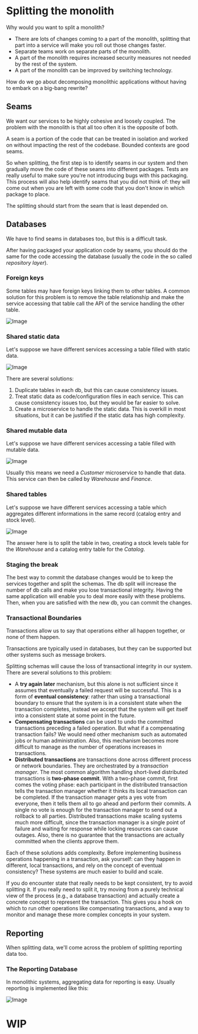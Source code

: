 # Splitting the monolith

Why would you want to split a monolith?

- There are lots of changes coming to a part of the monolith, splitting that part into a service will make you roll out those changes faster.
- Separate teams work on separate parts of the monolith.
- A part of the monolith requires increased security measures not needed by the rest of the system.
- A part of the monolith can be improved by switching technology.

How do we go about decomposing monolithic applications without having to embark on a big-bang rewrite?

## Seams

We want our services to be highly cohesive and loosely coupled. The problem with the monolith is that all too often it is the opposite of both.

A seam is a portion of the code that can be treated in isolation and worked on without impacting the rest of the codebase. Bounded contexts are good seams.

So when splitting, the first step is to identify seams in our system and then gradually move the code of these seams into different packages. Tests are really useful to make sure you're not introducing bugs with this packaging. This process will also help identify seams that you did not think of: they will come out when you are left with some code that you don't know in which package to place.

The splitting should start from the seam that is least depended on.

## Databases

We have to find seams in databases too, but this is a difficult task.

After having packaged your application code by seams, you should do the same for the code accessing the database (usually the code in the so called *repository layer*).

### Foreign keys

Some tables may have foreign keys linking them to other tables. A common solution for this problem is to remove the table relationship and make the service accessing that table call the API of the service handling the other table.

![Image](./images/db-api-split.png)

### Shared static data

Let's suppose we have different services accessing a table filled with static data.

![Image](./images/db-static-data.png)

There are several solutions:

1. Duplicate tables in each db, but this can cause consistency issues.
2. Treat static data as code/configuration files in each service. This can cause consistency issues too, but they would be far easier to solve.
3. Create a microservice to handle the static data. This is overkill in most situations, but it can be justified if the static data has high complexity.

### Shared mutable data

Let's suppose we have different services accessing a table filled with mutable data.

![Image](./images/db-mutable-data.png)

Usually this means we need a *Customer* microservice to handle that data. This service can then be called by *Warehouse* and *Finance*.

### Shared tables

Let's suppose we have different services accessing a table which aggregates different informations in the same record (catalog entry and stock level).

![Image](./images/db-shared-tables-before.png)

The answer here is to split the table in two, creating a
stock levels table for the *Warehouse* and a catalog entry table for the *Catalog*.

### Staging the break

The best way to commit the database changes would be to keep the services together and split the schemas. The db split will increase the number of db calls and make you lose transactional integrity. Having the same application will enable you to deal more easily with these problems. Then, when you are satisfied with the new db, you can commit the changes.

### Transactional Boundaries

Transactions allow us to say that operations either all happen
together, or none of them happen.

Transactions are typically used in databases, but they can be supported but other systems such as message brokers.

Splitting schemas will cause the loss of transactional integrity in our system. There are several solutions to this problem:

- A **try again later** mechanism, but this alone is not sufficient since it assumes that eventually a failed request will be successful. This is a form of **eventual consistency**: rather than using a transactional boundary to ensure that the system is in a consistent state when the transaction completes, instead we accept that the system will get itself into a consistent state at some point in the future.
- **Compensating transactions** can be used to undo the committed transactions preceding a failed operation. But what if a compensating transaction fails? We would need other mechanism such as automated jobs or human administration. Also, this mechanism becomes more difficult to manage as the number of operations increases in transactions.
- **Distributed transactions** are transactions done across different process or network boundaries. They are orchestrated by a *transaction manager*. The most common algorithm handling short-lived distributed transactions is **two-phase commit**. With a two-phase commit, first comes the voting phase: each participant in the distributed transaction tells the transaction manager whether it thinks its local transaction can be completed. If the transaction manager gets a yes vote from everyone, then it tells them all to go ahead and perform their commits. A single no vote is enough for the transaction manager to send out a rollback to all parties. Distributed transactions make scaling systems much more difficult, since the transaction manager is a single point of failure and waiting for response while locking resources can cause outages. Also, there is no guarantee that the transactions are actually committed when the clients approve them.

Each of these solutions adds complexity. Before implementing business operations happening in a transaction, ask yourself: can they happen in different, local transactions, and rely on the concept of eventual consistency? These systems are much easier to build and scale.

If you do encounter state that really needs to be kept consistent, try to avoid splitting it. If you really need to split it, try moving from a purely technical view of the process (e.g., a database transaction) and actually create a concrete concept to represent the transaction. This gives you a hook on which to run other operations like compensating transactions, and a way to monitor and manage these more complex concepts in your system.

## Reporting

When splitting data, we'll come across the problem of splitting reporting data too.

### The Reporting Database

In monolithic systems, aggregating data for reporting is easy. Usually reporting is implemented like this:

![Image](./images/reporting-mono-db.png)

# WIP